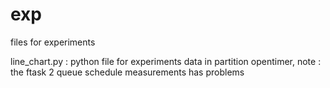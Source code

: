# exp
files for experiments

line_chart.py : python file for experiments data in partition opentimer, note : the ftask 2 queue schedule measurements has problems

